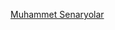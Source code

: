  [Muhammet Senaryolar](https://github.com/iremsude/realreal-estate/files/14959027/muhammet_seneryo.pdf)
